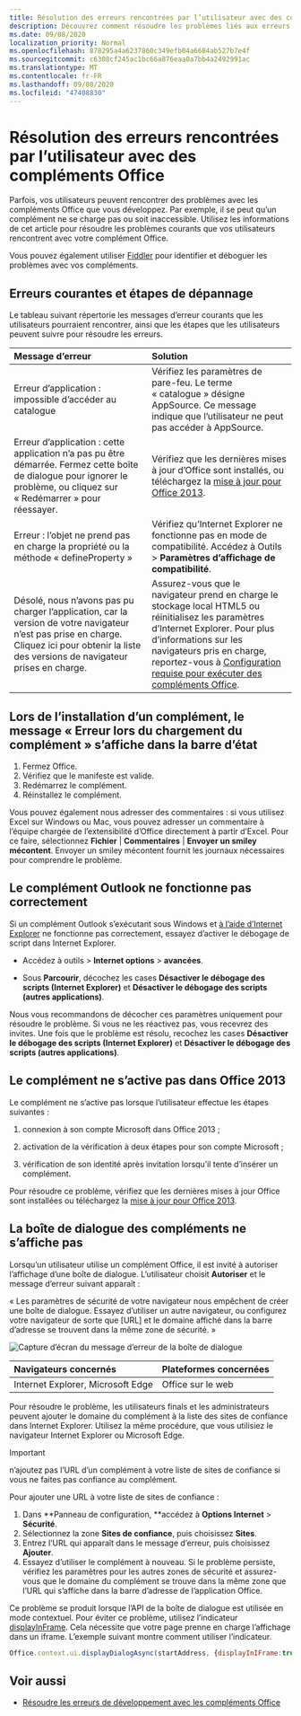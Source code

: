 ```yaml
---
title: Résolution des erreurs rencontrées par l’utilisateur avec des compléments Office
description: Découvrez comment résoudre les problèmes liés aux erreurs utilisateur dans les compléments Office.
ms.date: 09/08/2020
localization_priority: Normal
ms.openlocfilehash: 878295a4a6237860c349efb04a6684ab527b7e4f
ms.sourcegitcommit: c6308cf245ac1bc66a876eaa0a7bb4a2492991ac
ms.translationtype: MT
ms.contentlocale: fr-FR
ms.lasthandoff: 09/08/2020
ms.locfileid: "47408830"
---
```

# <a name="troubleshoot-user-errors-with-office-add-ins"></a>Résolution des erreurs rencontrées par l’utilisateur avec des compléments Office

Parfois, vos utilisateurs peuvent rencontrer des problèmes avec les compléments Office que vous développez. Par exemple, il se peut qu’un complément ne se charge pas ou soit inaccessible. Utilisez les informations de cet article pour résoudre les problèmes courants que vos utilisateurs rencontrent avec votre complément Office. 

Vous pouvez également utiliser [Fiddler](https://www.telerik.com/fiddler) pour identifier et déboguer les problèmes avec vos compléments.

## <a name="common-errors-and-troubleshooting-steps"></a>Erreurs courantes et étapes de dépannage

Le tableau suivant répertorie les messages d’erreur courants que les utilisateurs pourraient rencontrer, ainsi que les étapes que les utilisateurs peuvent suivre pour résoudre les erreurs.



|**Message d’erreur**|**Solution**|
|:-----|:-----|
|Erreur d’application : impossible d’accéder au catalogue|Vérifiez les paramètres de pare-feu. Le terme « catalogue » désigne AppSource. Ce message indique que l’utilisateur ne peut pas accéder à AppSource.|
|Erreur d’application : cette application n’a pas pu être démarrée. Fermez cette boîte de dialogue pour ignorer le problème, ou cliquez sur « Redémarrer » pour réessayer.|Vérifiez que les dernières mises à jour d’Office sont installés, ou téléchargez la [mise à jour pour Office 2013](https://support.microsoft.com/kb/2986156/).|
|Erreur : l’objet ne prend pas en charge la propriété ou la méthode « defineProperty »|Vérifiez qu’Internet Explorer ne fonctionne pas en mode de compatibilité. Accédez à Outils > **Paramètres d’affichage de compatibilité**.|
|Désolé, nous n’avons pas pu charger l’application, car la version de votre navigateur n’est pas prise en charge. Cliquez ici pour obtenir la liste des versions de navigateur prises en charge.|Assurez-vous que le navigateur prend en charge le stockage local HTML5 ou réinitialisez les paramètres d’Internet Explorer. Pour plus d’informations sur les navigateurs pris en charge, reportez-vous à [Configuration requise pour exécuter des compléments Office](../concepts/requirements-for-running-office-add-ins.md).|

## <a name="when-installing-an-add-in-you-see-error-loading-add-in-in-the-status-bar"></a>Lors de l’installation d’un complément, le message « Erreur lors du chargement du complément » s’affiche dans la barre d’état

1. Fermez Office.
2. Vérifiez que le manifeste est valide.
3. Redémarrez le complément.
4. Réinstallez le complément.

Vous pouvez également nous adresser des commentaires : si vous utilisez Excel sur Windows ou Mac, vous pouvez adresser un commentaire à l’équipe chargée de l’extensibilité d’Office directement à partir d’Excel. Pour ce faire, sélectionnez **Fichier** | **Commentaires** | **Envoyer un smiley mécontent**. Envoyer un smiley mécontent fournit les journaux nécessaires pour comprendre le problème.

## <a name="outlook-add-in-doesnt-work-correctly"></a>Le complément Outlook ne fonctionne pas correctement

Si un complément Outlook s’exécutant sous Windows et [à l’aide d’Internet Explorer](../concepts/browsers-used-by-office-web-add-ins.md) ne fonctionne pas correctement, essayez d’activer le débogage de script dans Internet Explorer. 


- Accédez à outils > **Internet options**  >  **avancées**.
    
- Sous **Parcourir**, décochez les cases **Désactiver le débogage des scripts (Internet Explorer)** et **Désactiver le débogage des scripts (autres applications)**.
    
Nous vous recommandons de décocher ces paramètres uniquement pour résoudre le problème. Si vous ne les réactivez pas, vous recevrez des invites. Une fois que le problème est résolu, recochez les cases **Désactiver le débogage des scripts (Internet Explorer)** et **Désactiver le débogage des scripts (autres applications)**.


## <a name="add-in-doesnt-activate-in-office-2013"></a>Le complément ne s’active pas dans Office 2013

Le complément ne s’active pas lorsque l’utilisateur effectue les étapes suivantes :


1. connexion à son compte Microsoft dans Office 2013 ;
    
2. activation de la vérification à deux étapes pour son compte Microsoft ;
    
3. vérification de son identité après invitation lorsqu’il tente d’insérer un complément.
    
Pour résoudre ce problème, vérifiez que les dernières mises à jour Office sont installées ou téléchargez la [mise à jour pour Office 2013](https://support.microsoft.com/kb/2986156/).

## <a name="add-in-dialog-box-cannot-be-displayed"></a>La boîte de dialogue des compléments ne s’affiche pas

Lorsqu’un utilisateur utilise un complément Office, il est invité à autoriser l’affichage d’une boîte de dialogue. L’utilisateur choisit **Autoriser** et le message d’erreur suivant apparaît :

« Les paramètres de sécurité de votre navigateur nous empêchent de créer une boîte de dialogue. Essayez d’utiliser un autre navigateur, ou configurez votre navigateur de sorte que [URL] et le domaine affiché dans la barre d’adresse se trouvent dans la même zone de sécurité. »

![Capture d’écran du message d’erreur de la boîte de dialogue](http://i.imgur.com/3mqmlgE.png)

|**Navigateurs concernés**|**Plateformes concernées**|
|:--------------------|:---------------------|
|Internet Explorer, Microsoft Edge|Office sur le web|

Pour résoudre le problème, les utilisateurs finals et les administrateurs peuvent ajouter le domaine du complément à la liste des sites de confiance dans Internet Explorer. Utilisez la même procédure, que vous utilisiez le navigateur Internet Explorer ou Microsoft Edge.

> [!IMPORTANT]
> n’ajoutez pas l’URL d’un complément à votre liste de sites de confiance si vous ne faites pas confiance au complément.

Pour ajouter une URL à votre liste de sites de confiance :

1. Dans **Panneau de configuration, **accédez à **Options Internet** > **Sécurité**.
2. Sélectionnez la zone **Sites de confiance**, puis choisissez **Sites**.
3. Entrez l’URL qui apparaît dans le message d’erreur, puis choisissez **Ajouter**.
4. Essayez d’utiliser le complément à nouveau. Si le problème persiste, vérifiez les paramètres pour les autres zones de sécurité et assurez-vous que le domaine du complément se trouve dans la même zone que l’URL qui s’affiche dans la barre d’adresse de l’application Office.

Ce problème se produit lorsque l’API de la boîte de dialogue est utilisée en mode contextuel. Pour éviter ce problème, utilisez l’indicateur [displayInFrame](/javascript/api/office/office.ui). Cela nécessite que votre page prenne en charge l’affichage dans un iframe. L’exemple suivant montre comment utiliser l’indicateur.

```js
Office.context.ui.displayDialogAsync(startAddress, {displayInIFrame:true}, callback);
```

## <a name="see-also"></a>Voir aussi

- [Résoudre les erreurs de développement avec les compléments Office](troubleshoot-development-errors.md)

